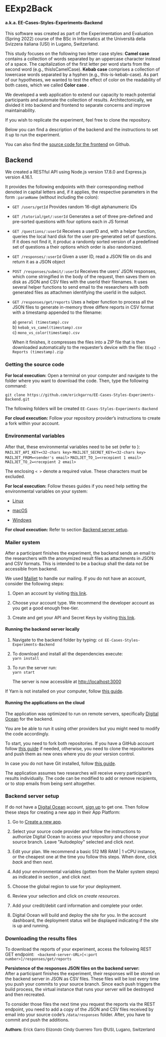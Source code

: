 # EExp2Back  

#### a.k.a. EE-Cases-Styles-Experiments-Backend

This software was created as part of the Experimentation and Evaluation (Spring 2022) course of the BSc in Informatics at the Università della Svizzera italiana (USI) in Lugano, Switzerland.

This study focuses on the following two letter case styles: **Camel case** contains a collection of words separated by an uppercase character instead of a space. The capitalization of the first letter per word starts from the second word (e.g., thisIsCamelCase). **Kebab case**  comprises a collection of lowercase words separated by a hyphen (e.g., this-is-kebab-case). As part of our hypotheses, we wanted to test the effect of color on the readability of both cases, which we called **Color case** .

We developed a web application to extend our capacity to reach potential participants and automate the collection of results. Architectonically, we divided it into backend and frontend to separate concerns and improve maintainability.

If you wish to replicate the experiment, feel free to clone the repository.

Below you can find a description of the backend and the instructions to set it up to run the experiment.

You can also find the [source code for the frontend](https://github.com/erickgarro/EE-Cases-Styles-Experiments-Frontend) on Github.

## Backend

We created a RESTful API using Node.js version 17.8.0 and Express.js version 4.16.1.

It provides the following endpoints with their corresponding method denoted in capital letters and, if it applies, the respective parameters in the form `:paramName` (without including the colon):

- `GET /users/getId` Provides random 16-digit alphanumeric IDs

- `GET /tutorial/get/:userId` Generates a set of three pre-defined and pre-sorted questions with four options each in JS format

- `GET /questions/:userId` Receives a userID and, with a helper function, queries the local hard disk for the user pre-generated set of questions. If it does not find it, it produc a randomly sorted version of a predefined set of questions a their options which order is also randomized.

- `GET /responses/:userId` Given a user ID, read a JSON file on dis and return it as a JSON object

- `POST /responses/submit/:userId` Receives the users’ JSON responses, which come stringified in the body of the request,  then saves them on disk as JSON and CSV files with the userId  their filenames. It uses several helper functions to send  email to the researchers with both generated files as attachmen identifying the userId in the subject.

- `GET /responses/get/reports` Uses a helper function to process all the JSON files to generate in-memory three differe reports in CSV format with a timestamp appended to the filename:

    a\) `general (timestamp).csv`  
    b) `kebab_vs_camel(timestamp).csv`  
    c) `mono_vs_color(timestamp).csv`

    When it finishes, it compresses the files into a ZIP file that is then downloaded automatically to the requester’s device with the file: `EExp2 - Reports (timestamp).zip`

### Getting the source code

**For local execution:**
Open a terminal on your computer and navigate to the folder where you want to download the code. Then, type the following command:

`git clone https://github.com/erickgarro/EE-Cases-Styles-Experiments-Backend.git`

The following folders will be created
    `EE-Cases-Styles-Experiments-Backend`

**For cloud execution:**
Follow your repository provider’s instructions to create a fork within your account.

### Environmental variables

After that, these environmental variables need to be set (refer to ):  
  `MAILJET_API_KEY=<32-chars key>`
  `MAILJET_SECRET_KEY=<32-chars key>`
  `MAILJET_FROM=<sender's email>`
  `MAILJET_TO_1=<recepient 1 email>`
  `MAILJET_TO_2=<recepient 2 email>`

The enclosing `< >` denote a required value. These characters must be excluded.

**For local execution:**
Follow theses guides if you need help setting the environmental variables on your system:

- [Linux](https://www.alibabacloud.com/blog/a-guide-on-environment-variable-configuration-in-linux_59842)

- [macOS](https://support.apple.com/guide/terminal/use-environment-variables-apd382cc5fa-4f58-4449-b20a-41c53c006f8f/mac)

- [Windows](https://docs.oracle.com/en/database/oracle/machine-learning/oml4r/1.5.1/oread/creating-and-modifying-environment-variables-on-windows.html)

**For cloud execution:**
Refer to section [Backend server setup](#backend-setup).

### Mailer system

After a participant finishes the experiment, the backend sends an email to the researchers with the anonymized result files as attachments in JSON and CSV formats. This is intended to be a backup shall the data not be accessible from backend.

We used [Mailjet](https://www.mailjet.com) to handle our mailing. If you do not have an account, consider the following steps:

1. Open an account by visiting [this link](https://app.mailjet.com/signup).

2. Choose your account type. We recommend the developer account as you get a good enough free-tier.

3. Create and get your API and Secret Keys by visiting [this link](https://app.mailjet.com/account/apikeys).

#### Running the backend server locally

1. Navigate to the backend folder by typing:
   `cd EE-Cases-Styles-Experiments-Backend`

2. To download and install all the dependencies execute:  
    `yarn install`

3. To run the server run:  
    `yarn start`  

    The server is now accessible at [http://localhost:3000](http://localhost:3000)

If Yarn is not installed on your computer, follow [this guide](https://classic.yarnpkg.com/lang/en/docs/install).

#### Running the applications on the cloud

The application was optimized to run on remote servers, specifically [Digital Ocean](https://digitalocea.com/) for the backend.

You are be able to run it using other providers but you might need to modify the code accordingly.

To start, you need to fork both repositories. If you have a GitHub account follow [this guide](https://docs.github.com/en/get-started/quickstart/fork-a-repo) if needed, otherwise, you need to clone the repositories and push them as new ones where you do your version control.

In case you do not have Git installed, follow [this guide](https://github.com/git-guides/install-git).

The application assumes two researches will receive every participant’s results individually. The code can be modified to add or remove recipients, or to stop emails from being sent altogether.

### Backend server setup[](#backend-setup)

If do not have a [Digital Ocean](https://www.digitalocean.com) account, [sign up](https://cloud.digitalocean.com/registrations/new) to get one. Then follow these steps for creating a new app in their App Platform:

1. Go to [Create a new app](https://cloud.digitalocean.com/apps/new).

2. Select your source code provider and follow the instructions to authorize Digital Ocean to access your repository and choose your  source branch. Leave "Autodeploy" selected and click *next*.

3. Edit your plan. We recommend a basic 512 MB RAM \| 1 vCPU instance, or the cheapest one at the time you follow this steps. When done, click *back* and then *next*.

4. Add your environmental variables (gotten from the Mailer system steps) as indicated in section , and click *next*.

5. Choose the global region to use for your deployment.

6. Review your selection and click on *create resources*.

7. Add your credit/debit card information and complete your order.

8. Digital Ocean will build and deploy the site for you. In the account dashboard, the deployment status will be displayed indicating if the site is up and running.

### Downloading the results files

To download the reports of your experiment, access the following REST GET endpoint:
` <backend-server-URL>[<:port number>]/responses/get/reports`

**Persistence of the responses JSON files on the backend server:**  
After a participant finishes the experiment, their responses will be stored on the backend server in JSON as CSV files. These files will be lost every time you push your commits to your source branch. Since each push triggers the build process, the virtual instance that runs your server will be destroyed and then recreated.

To consider those files the next time you request the reports via the REST endpoint, you need to add a copy of the JSON and CSV files received by email into your source code’s `/data/responses` folder. After, you have to commit and push the additions.

 <font size="2"> **Authors:**</font>
 <font size="2">Erick Garro Elizondo</font>
 <font size="2">Cindy Guerrero Toro</font>
 <font size="2">@USI, Lugano, Switzerland</font>
